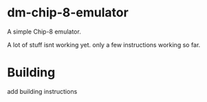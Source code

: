 # dm-chip-8-emulator
A simple Chip-8 emulator.

A lot of stuff isnt working yet. only a few instructions working so far.

# Building
add building instructions
